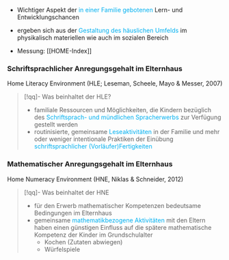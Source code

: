 - Wichtiger Aspekt der <span style="color:rgb(0, 176, 240)">in einer Familie gebotenen</span> Lern- und Entwicklungschancen
- ergeben sich aus der <span style="color:rgb(0, 176, 240)">Gestaltung des häuslichen Umfelds </span>im physikalisch materiellen wie auch im sozialen Bereich

- Messung: [[HOME-Index]]


### Schriftsprachlicher Anregungsgehalt im Elternhaus
Home Literacy Environment (HLE; Leseman, Scheele, Mayo & Messer, 2007)

> [!qq]- Was beinhaltet der HLE?
> - familiale Ressourcen und Möglichkeiten, die Kindern bezüglich des <span style="color:rgb(0, 176, 240)">Schriftsprach- und mündlichen Spracherwerbs</span> zur Verfügung gestellt werden
> - routinisierte, gemeinsame <span style="color:rgb(0, 176, 240)">Leseaktivitäten</span> in der Familie und mehr oder weniger intentionale Praktiken der Einübung <span style="color:rgb(0, 176, 240)">schriftsprachlicher (Vorläufer)Fertigkeiten</span>

### Mathematischer Anregungsgehalt im Elternhaus
Home Numeracy Environment (HNE, Niklas & Schneider, 2012)
> [!qq]- Was beinhaltet der HNE
> - für den Erwerb mathematischer Kompetenzen bedeutsame Bedingungen im Elternhaus
> - gemeinsame <span style="color:rgb(0, 176, 240)">mathematikbezogene Aktivitäten</span> mit den Eltern haben einen günstigen Einfluss auf die spätere mathematische Kompetenz der Kinder im Grundschulalter
> 	- Kochen (Zutaten abwiegen)
> 	- Würfelspiele
